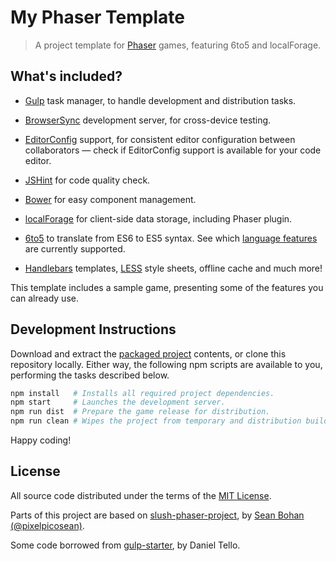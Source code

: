 My Phaser Template
===============================================================================

>   A project template for [Phaser][phsr] games, featuring 6to5 and
>   localForage.


What's included?
-------------------------------------------------------------------------------

*   [Gulp][gulp] task manager, to handle development and distribution tasks.

*   [BrowserSync][bsnc] development server, for cross-device testing.

*   [EditorConfig][edcf] support, for consistent editor configuration between
    collaborators — check if EditorConfig support is available for your code
    editor.

*   [JSHint][jsht] for code quality check.

*   [Bower][bowr] for easy component management.

*   [localForage][lofr] for client-side data storage, including Phaser plugin.

*   [6to5][6to5] to translate from ES6 to ES5 syntax.
    See which [language features][feat] are currently supported.

*   [Handlebars][hbs.] templates, [LESS][less] style sheets, offline cache and
    much more!


This template includes a sample game, presenting some of the features you can
already use.


Development Instructions
-------------------------------------------------------------------------------

Download and extract the [packaged project][dwld] contents, or clone this
repository locally. Either way, the following npm scripts are available to you,
performing the tasks described below.

```sh
npm install   # Installs all required project dependencies.
npm start     # Launches the development server.
npm run dist  # Prepare the game release for distribution.
npm run clean # Wipes the project from temporary and distribution build files.
```

Happy coding!


License
-------------------------------------------------------------------------------

All source code distributed under the terms of the [MIT License][lcnc].

Parts of this project are based on [slush-phaser-project][sspp], by [Sean
Bohan (@pixelpicosean)][ppsn].

Some code borrowed from [gulp-starter][gsdt], by Daniel Tello.


<!-- ---------------------------------------------------------------------- -->

[bowr]: http://bower.io/
[phsr]: http://phaser.io/
[6to5]: https://6to5.org/
[gulp]: http://gulpjs.com/
[jsht]: http://jshint.com/
[less]: http://lesscss.org/
[edcf]: http://editorconfig.org/
[hbs.]: http://handlebarsjs.com/
[bsnc]: http://www.browsersync.io/
[feat]: https://6to5.org/features.html
[ppsn]: https://github.com/pixelpicosean/
[lofr]: http://mozilla.github.io/localForage/
[gsdt]: https://github.com/greypants/gulp-starter/
[sspp]: https://github.com/pixelpicosean/slush-phaser-project
[dwld]: https://github.com/rblopes/my-phaser-template/archive/master.zip
[lcnc]: https://github.com/rblopes/my-phaser-template/blob/master/LICENSE
